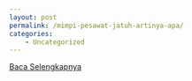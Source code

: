 ```yaml
---
layout: post
permalink: /mimpi-pesawat-jatuh-artinya-apa/
categories:
    - Uncategorized
---
```


[Baca Selengkapnya](/09)